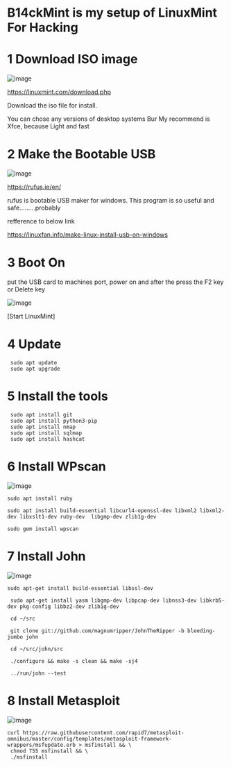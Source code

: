 # B14ckMint is my setup of LinuxMint For Hacking

# 1 Download ISO image

![image](https://user-images.githubusercontent.com/75846902/154009279-a9dc595e-b8b9-4b36-b93a-4b8f2f138fe3.png)

https://linuxmint.com/download.php


 Download the iso file for install.

You can chose any versions of desktop systems
Bur My recommend is Xfce, because Light and fast

# 2 Make the Bootable USB 

![image](https://user-images.githubusercontent.com/75846902/154009826-bcf731d1-7d9e-4e28-859a-ec9de43441b9.png)

https://rufus.ie/en/

rufus is bootable USB maker for windows.
This program is so useful and safe.........probably

refference to below link <Japanese>

https://linuxfan.info/make-linux-install-usb-on-windows

# 3 Boot On 
 
put the USB card to machines port,
power on and after the press the F2 key or Delete key

![image](https://user-images.githubusercontent.com/75846902/154010774-22b0c241-88a0-45fb-a0bb-2230ab7abe9b.png)

[Start LinuxMint]
 
 
# 4 Update
 
```
 sudo apt update
 sudo apt upgrade
```
 
# 5 Install the tools
 
```
 sudo apt install git
 sudo apt install python3-pip 
 sudo apt install nmap
 sudo apt install sqlmap
 sudo apt install hashcat
```
 
# 6 Install WPscan
 ![image](https://user-images.githubusercontent.com/75846902/154011661-173b9248-1c44-4db5-8a44-961623c6f7b9.png)

```
sudo apt install ruby

sudo apt install build-essential libcurl4-openssl-dev libxml2 libxml2-dev libxslt1-dev ruby-dev  libgmp-dev zlib1g-dev

sudo gem install wpscan 
```
 
# 7 Install John

![image](https://user-images.githubusercontent.com/75846902/154012238-40e79cf6-a93d-46a3-84a7-afb9f332bb79.png)
 
 ```
 sudo apt-get install build-essential libssl-dev
  
  sudo apt-get install yasm libgmp-dev libpcap-dev libnss3-dev libkrb5-dev pkg-config libbz2-dev zlib1g-dev
  
  cd ~/src
  
  git clone git://github.com/magnumripper/JohnTheRipper -b bleeding-jumbo john
  
  cd ~/src/john/src
  
  ./configure && make -s clean && make -sj4
  
  ../run/john --test
 ```

# 8 Install Metasploit
 
 ![image](https://user-images.githubusercontent.com/75846902/154012579-b9a31050-c973-42ce-b516-906b73acf684.png)

 
 ```
 curl https://raw.githubusercontent.com/rapid7/metasploit-omnibus/master/config/templates/metasploit-framework-wrappers/msfupdate.erb > msfinstall && \
  chmod 755 msfinstall && \
  ./msfinstall
 ```
 
 
 
